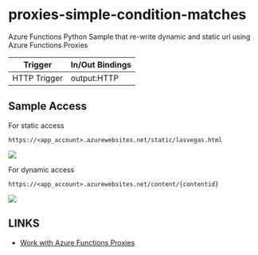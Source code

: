 # proxies-simple-condition-matches
Azure Functions Python Sample that re-write dynamic and static url using Azure Functions Proxies

| Trigger | In/Out Bindings |
------------ | ----------- |
| HTTP Trigger | output:HTTP |


## Sample Access

For static access
```
https://<app_account>.azurewebsites.net/static/lasvegas.html
```
![](https://github.com/yokawasa/azure-functions-python-samples/raw/master/proxies-simple-condition-matches/img/static-page-result.png)

For dynamic access
```
https://<app_account>.azurewebsites.net/content/{contentid}
```
![](https://github.com/yokawasa/azure-functions-python-samples/raw/master/proxies-simple-condition-matches/img/dynamic-page-result.png)


## LINKS
- [Work with Azure Functions Proxies](https://docs.microsoft.com/en-us/azure/azure-functions/functions-proxies)